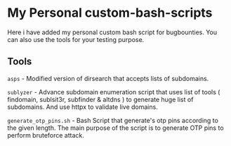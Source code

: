 # My Personal custom-bash-scripts
Here i have added my personal custom bash script for bugbounties. You can also use the tools for your testing purpose.

## Tools

`asps` - Modified version of dirsearch that accepts lists of subdomains.

`sublyzer` - Advance subdomain enumeration script that uses list of tools ( findomain, sublsit3r, subfinder & altdns ) to generate huge list of subdomains. And use httpx to validate live domains.

`generate_otp_pins.sh` - Bash Script that generate's otp pins according to the given length. The main purpose of the script is to generate OTP pins to perform bruteforce attack.
